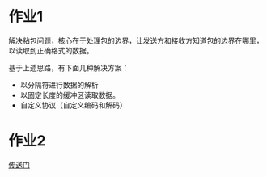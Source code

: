 # 作业1
解决粘包问题，核心在于处理包的边界，让发送方和接收方知道包的边界在哪里，以读取到正确格式的数据。

基于上述思路，有下面几种解决方案：
- 以分隔符进行数据的解析
- 以固定长度的缓冲区读取数据。
- 自定义协议（自定义编码和解码）

# 作业2

[传送门](main.go)